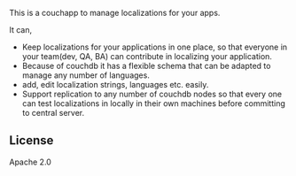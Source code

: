 This is a couchapp to manage localizations for your apps. 

It can,

- Keep localizations for your applications in one place, so that everyone in your team(dev, QA, BA) can contribute in localizing your application.
- Because of couchdb it has a flexible schema that can be adapted to manage any number of languages.
- add, edit localization strings, languages etc. easily.
- Support replication to any number of couchdb nodes so that every one can test localizations in locally in their own machines before committing to central server.


## License

Apache 2.0
